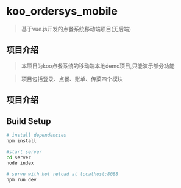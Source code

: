 # koo_ordersys_mobile

> 基于vue.js开发的点餐系统移动端项目(无后端)

## 项目介绍
>本项目为koo点餐系统的移动端本地demo项目,只能演示部分功能

>项目包括登录、点餐、账单、传菜四个模块

## 项目介绍

## Build Setup

``` bash
# install dependencies
npm install

#start server
cd server
node index

# serve with hot reload at localhost:8088
npm run dev
